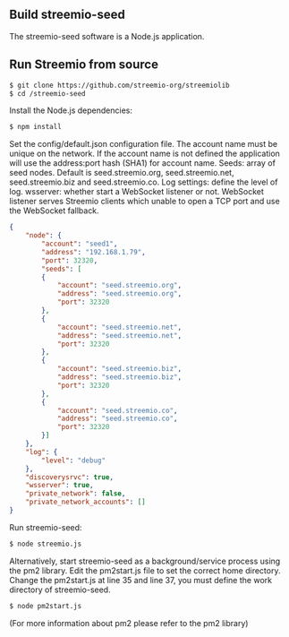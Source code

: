 Build streemio-seed
-------------------

The streemio-seed software is a Node.js application. 


Run Streemio from source 
------------------------

```bash
$ git clone https://github.com/streemio-org/streemiolib
$ cd /streemio-seed
```

Install the Node.js dependencies:  

```bash
$ npm install
```

Set the config/default.json configuration file.
The account name must be unique on the network. If the account name is not defined the application will use the address:port hash (SHA1) for account name.
Seeds: array of seed nodes. Default is seed.streemio.org, seed.streemio.net, seed.streemio.biz and seed.streemio.co.
Log settings: define the level of log.
wsserver: whether start a WebSocket listener or not. WebSocket listener serves Streemio clients which unable to open a TCP port and use the WebSocket fallback.
```json
{
    "node": {
        "account": "seed1",
        "address": "192.168.1.79",
        "port": 32320,
        "seeds": [
		{
            "account": "seed.streemio.org",
            "address": "seed.streemio.org",
            "port": 32320
        },
		{
            "account": "seed.streemio.net",
            "address": "seed.streemio.net",
            "port": 32320
        },            
        {
            "account": "seed.streemio.biz",
            "address": "seed.streemio.biz",
            "port": 32320
        },
		{
            "account": "seed.streemio.co",
            "address": "seed.streemio.co",
            "port": 32320
        }]
    },
    "log": {
        "level": "debug"
    },
    "discoverysrvc": true,
    "wsserver": true,
    "private_network": false,
    "private_network_accounts": []
}
```

Run streemio-seed:  
```bash
$ node streemio.js
```

Alternatively, start streemio-seed as a background/service process using the pm2 library.
Edit the pm2start.js file to set the correct home directory. Change the pm2start.js at line 35 and line 37, you must define the work directory of streemio-seed.
```bash
$ node pm2start.js
```
(For more information about pm2 please refer to the pm2 library)
